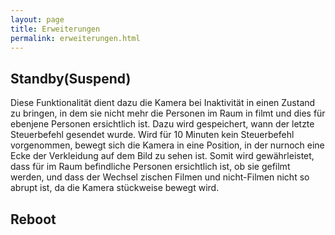 ```yaml
---
layout: page
title: Erweiterungen
permalink: erweiterungen.html
---
```


## Standby(Suspend)
Diese Funktionalität dient dazu die Kamera bei Inaktivität in einen Zustand zu bringen, in dem sie nicht mehr die Personen im Raum in filmt und dies für ebenjene Personen ersichtlich ist. Dazu wird gespeichert, wann der letzte Steuerbefehl gesendet wurde. Wird für 10 Minuten kein Steuerbefehl vorgenommen, bewegt sich die Kamera in eine Position, in der nurnoch eine Ecke der Verkleidung auf dem Bild zu sehen ist. Somit wird gewährleistet, dass für im Raum befindliche Personen ersichtlich ist, ob sie gefilmt werden, und dass der Wechsel zischen Filmen und nicht-Filmen nicht so abrupt ist, da die Kamera stückweise bewegt wird.

## Reboot

